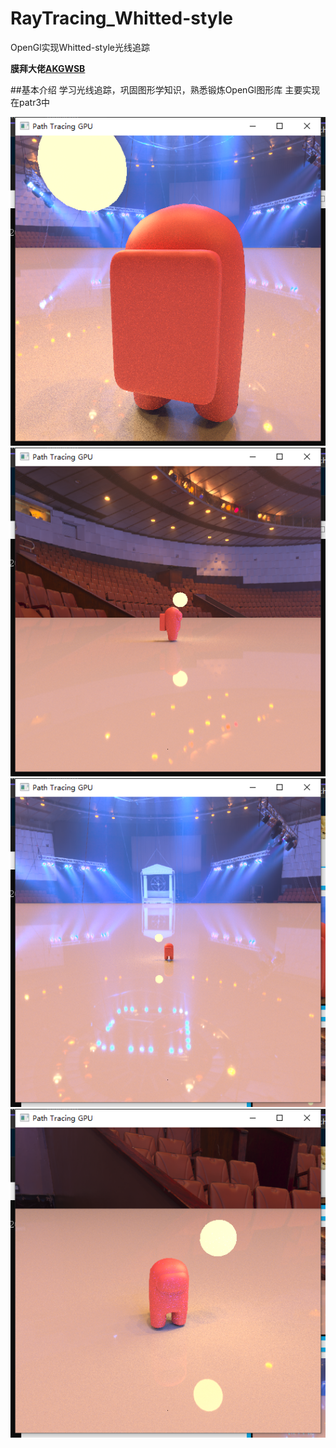 # RayTracing_Whitted-style
OpenGl实现Whitted-style光线追踪

**膜拜大佬[AKGWSB](https://github.com/AKGWSB/Hello-Minecraft-Shaders)**



##基本介绍
学习光线追踪，巩固图形学知识，熟悉锻炼OpenGl图形库
主要实现在patr3中

![image](https://github.com/quan224/RayTracing_Whitted-style/blob/main/image/1.png)
![image](https://github.com/quan224/RayTracing_Whitted-style/blob/main/image/2.png)
![image](https://github.com/quan224/RayTracing_Whitted-style/blob/main/image/3.png)
![image](https://github.com/quan224/RayTracing_Whitted-style/blob/main/image/4.png)
